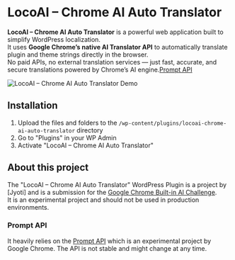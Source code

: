 # LocoAI – Chrome AI Auto Translator

**LocoAI – Chrome AI Auto Translator** is a powerful web application built to simplify WordPress localization.  
It uses **Google Chrome’s native AI Translator API** to automatically translate plugin and theme strings directly in the browser.  
No paid APIs, no external translation services — just fast, accurate, and secure translations powered by Chrome’s AI engine.[Prompt API](https://developer.chrome.com/docs/ai/translator-api)


![LocoAI – Chrome AI Auto Translator Demo](https://locoai-chrome-ai-translation.instawp.co/wp-content/uploads/2025/10/loco-chrome-ai.gif)

## Installation
1. Upload the files and folders to the `/wp-content/plugins/locoai-chrome-ai-auto-translator` directory
2. Go to "Plugins" in your WP Admin
3. Activate "LocoAI – Chrome AI Auto Translator"

## About this project
The "LocoAI – Chrome AI Auto Translator" WordPress Plugin is a project by [Jyoti] and is a submission for the [Google Chrome Built-in AI Challenge](https://googlechromeai.devpost.com/).  
It is an experimental project and should not be used in production environments.

### Prompt API
It heavily relies on the [Prompt API](https://developer.chrome.com/docs/ai/translator-api) which is an experimental project by Google Chrome. The API is not stable and might change at any time.
